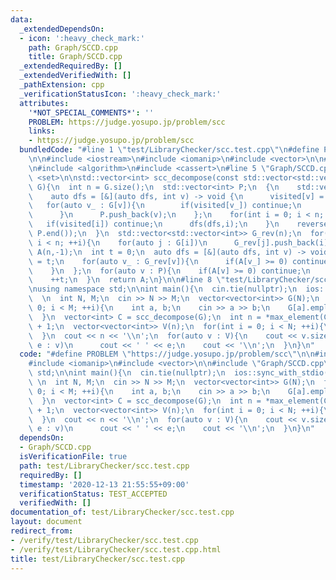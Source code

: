 ```yaml
---
data:
  _extendedDependsOn:
  - icon: ':heavy_check_mark:'
    path: Graph/SCCD.cpp
    title: Graph/SCCD.cpp
  _extendedRequiredBy: []
  _extendedVerifiedWith: []
  _pathExtension: cpp
  _verificationStatusIcon: ':heavy_check_mark:'
  attributes:
    '*NOT_SPECIAL_COMMENTS*': ''
    PROBLEM: https://judge.yosupo.jp/problem/scc
    links:
    - https://judge.yosupo.jp/problem/scc
  bundledCode: "#line 1 \"test/LibraryChecker/scc.test.cpp\"\n#define PROBLEM \"https://judge.yosupo.jp/problem/scc\"\
    \n\n#include <iostream>\n#include <iomanip>\n#include <vector>\n\n#line 1 \"Graph/SCCD.cpp\"\
    \n#include <algorithm>\n#include <cassert>\n#line 5 \"Graph/SCCD.cpp\"\n#include\
    \ <set>\n\nstd::vector<int> scc_decompose(const std::vector<std::vector<int>>&\
    \ G){\n  int n = G.size();\n  std::vector<int> P;\n  {\n    std::vector<int> visited(n,false);\n\
    \    auto dfs = [&](auto dfs, int v) -> void {\n      visited[v] = true;\n   \
    \   for(auto v_ : G[v]){\n        if(visited[v_]) continue;\n        dfs(dfs,v_);\n\
    \      }\n      P.push_back(v);\n    };\n    for(int i = 0; i < n; ++i){\n   \
    \   if(visited[i]) continue;\n      dfs(dfs,i);\n    }\n    reverse(P.begin(),\
    \ P.end());\n  }\n  std::vector<std::vector<int>> G_rev(n);\n  for(int i = 0;\
    \ i < n; ++i){\n    for(auto j : G[i])\n      G_rev[j].push_back(i);\n  }\n  std::vector<int>\
    \ A(n,-1);\n  int t = 0;\n  auto dfs = [&](auto dfs, int v) -> void {\n    A[v]\
    \ = t;\n    for(auto v_ : G_rev[v]){\n      if(A[v_] >= 0) continue;\n      dfs(dfs,v_);\n\
    \    }\n  };\n  for(auto v : P){\n    if(A[v] >= 0) continue;\n    dfs(dfs,v);\n\
    \    ++t;\n  }\n  return A;\n}\n\n#line 8 \"test/LibraryChecker/scc.test.cpp\"\
    \nusing namespace std;\n\nint main(){\n  cin.tie(nullptr);\n  ios::sync_with_stdio(false);\n\
    \  \n  int N, M;\n  cin >> N >> M;\n  vector<vector<int>> G(N);\n  for(int i =\
    \ 0; i < M; ++i){\n    int a, b;\n    cin >> a >> b;\n    G[a].emplace_back(b);\n\
    \  }\n  vector<int> C = scc_decompose(G);\n  int n = *max_element(C.begin(), C.end())\
    \ + 1;\n  vector<vector<int>> V(n);\n  for(int i = 0; i < N; ++i){\n    V[C[i]].emplace_back(i);\n\
    \  }\n  cout << n << '\\n';\n  for(auto v : V){\n    cout << v.size();\n    for(auto\
    \ e : v)\n      cout << ' ' << e;\n    cout << '\\n';\n  }\n}\n"
  code: "#define PROBLEM \"https://judge.yosupo.jp/problem/scc\"\n\n#include <iostream>\n\
    #include <iomanip>\n#include <vector>\n\n#include \"Graph/SCCD.cpp\"\nusing namespace\
    \ std;\n\nint main(){\n  cin.tie(nullptr);\n  ios::sync_with_stdio(false);\n \
    \ \n  int N, M;\n  cin >> N >> M;\n  vector<vector<int>> G(N);\n  for(int i =\
    \ 0; i < M; ++i){\n    int a, b;\n    cin >> a >> b;\n    G[a].emplace_back(b);\n\
    \  }\n  vector<int> C = scc_decompose(G);\n  int n = *max_element(C.begin(), C.end())\
    \ + 1;\n  vector<vector<int>> V(n);\n  for(int i = 0; i < N; ++i){\n    V[C[i]].emplace_back(i);\n\
    \  }\n  cout << n << '\\n';\n  for(auto v : V){\n    cout << v.size();\n    for(auto\
    \ e : v)\n      cout << ' ' << e;\n    cout << '\\n';\n  }\n}\n"
  dependsOn:
  - Graph/SCCD.cpp
  isVerificationFile: true
  path: test/LibraryChecker/scc.test.cpp
  requiredBy: []
  timestamp: '2020-12-13 21:55:55+09:00'
  verificationStatus: TEST_ACCEPTED
  verifiedWith: []
documentation_of: test/LibraryChecker/scc.test.cpp
layout: document
redirect_from:
- /verify/test/LibraryChecker/scc.test.cpp
- /verify/test/LibraryChecker/scc.test.cpp.html
title: test/LibraryChecker/scc.test.cpp
---
```

